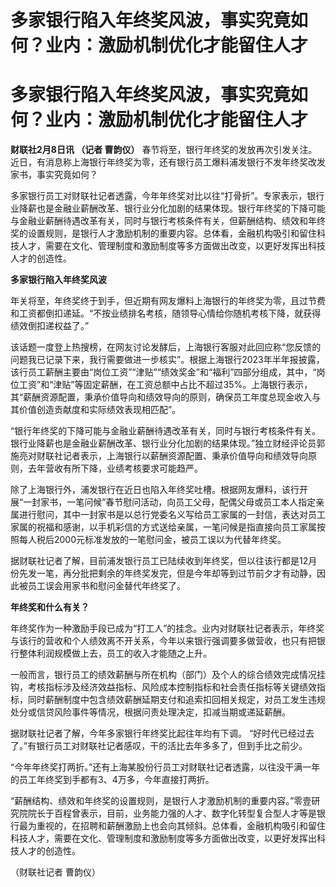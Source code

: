 # 多家银行陷入年终奖风波，事实究竟如何？业内：激励机制优化才能留住人才

# 多家银行陷入年终奖风波，事实究竟如何？业内：激励机制优化才能留住人才

**财联社2月8日讯 （记者 曹韵仪）**
春节将至，银行年终奖的发放再次引发关注。近日，有消息称上海银行年终奖为零，还有银行员工爆料浦发银行不发年终奖改发家书，事实究竟如何？

多家银行员工对财联社记者透露，今年年终奖对比以往“打骨折”。专家表示，银行业降薪也是金融业薪酬改革、银行业分化加剧的结果体现。银行年终奖的下降可能与金融业薪酬待遇改革有关，同时与银行考核条件有关，但薪酬结构、绩效和年终奖的设置规则，是银行人才激励机制的重要内容。总体看，金融机构吸引和留住科技人才，需要在文化、管理制度和激励制度等多方面做出改变，以更好发挥出科技人才的创造性。

**多家银行陷入年终奖风波**

年关将至，年终奖终于到手，但近期有网友爆料上海银行的年终奖为零，且过节费和工资都倒扣递延。“不按业绩排名考核，随领导心情给你随机考核下降，就获得绩效倒扣递权益了。”

该话题一度登上热搜榜，在网友讨论发酵后，上海银行客服对此回应称“您反馈的问题我已记录下来，我行需要做进一步核实”。根据上海银行2023年半年报披露，该行员工薪酬主要由“岗位工资”“津贴”“绩效奖金”和“福利”四部分组成，其中，“岗位工资”和“津贴”等固定薪酬，在工资总额中占比不超过35%。上海银行表示，其“薪酬资源配置，秉承价值导向和绩效导向的原则，确保员工年度总现金收入与其价值创造贡献度和实际绩效表现相匹配”。

“银行年终奖的下降可能与金融业薪酬待遇改革有关，同时与银行考核条件有关。银行业降薪也是金融业薪酬改革、银行业分化加剧的结果体现。”独立财经评论员郭施亮对财联社记者表示，上海银行以薪酬资源配置、秉承价值导向和绩效导向原则，去年营收有所下降，业绩考核要求可能趋严。

除了上海银行外，浦发银行在近日也陷入年终奖吐槽。根据网友爆料，该行开展“一封家书，一笔问候”春节慰问活动，向员工父母，配偶父母或员工本人指定亲属进行慰问，其中一封家书是以总行党委名义写给员工家属的一封信，表达对员工家属的祝福和感谢，以手机彩信的方式送给亲属，一笔问候是指直接向员工家属按照每人税后2000元标准发放的一笔慰问金，被员工误以为代替年终奖。

据财联社记者了解，目前浦发银行员工已陆续收到年终奖，但以往该行都是12月份先发一笔，再分批把剩余的年终奖发完，但是今年却等到过节前夕才有动静，因此被员工误会用家书和慰问金替代年终奖了。

**年终奖和什么有关？**

年终奖作为一种激励手段已成为“打工人”的挂念。业内对财联社记者表示，年终奖与该行的营收和个人绩效离不开关系，今年以来银行强调要多做营收，也只有把银行整体利润规模做上去，员工的收入才能随之上升。

一般而言，银行员工的绩效薪酬与所在机构（部门）及个人的综合绩效完成情况挂钩，考核指标涉及经济效益指标、风险成本控制指标和社会责任指标等关键绩效指标，同时薪酬制度中包含绩效薪酬延期支付和追索扣回相关规定，对员工发生违规处分或信贷风险事件等情况，根据问责处理决定，扣减当期或递延薪酬。

据财联社记者了解，今年多家银行年终奖比起往年均有下调。 “好时代已经过去了。”有银行员工对财联社记者感叹，干的活比去年多多了，但到手比之前少。

“今年年终奖打两折。”还有上海某股份行员工对财联社记者透露，以往没干满一年的员工年终奖到手都有3、4万多，今年直接打两折。

“薪酬结构、绩效和年终奖的设置规则，是银行人才激励机制的重要内容。”零壹研究院院长于百程曾表示，目前，业务能力强的人才、数字化转型复合型人才等是银行最为重视的，在招聘和薪酬激励上也会向其倾斜。总体看，金融机构吸引和留住科技人才，需要在文化、管理制度和激励制度等多方面做出改变，以更好发挥出科技人才的创造性。

（财联社记者 曹韵仪）


